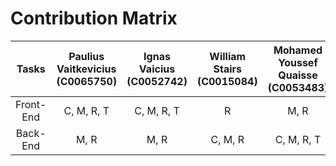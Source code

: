 # Contribution Matrix

| Tasks       | Paulius Vaitkevicius (C0065750) | Ignas Vaicius (C0052742) | William Stairs (C0015084) | Mohamed Youssef Quaisse (C0053483) | Shivam Khanna (C0025335) |
| :---:       | :-----------------------------: | :----------------------: | :-----------------------: | :--------------------------------: | :----------------------: |
| Front-End   | C, M, R, T                      | C, M, R, T               | R                         | M, R                               | M, R                     |
| Back-End    | M, R                            | M, R                     | C, M, R                   | C, M, R, T                         | C, M, R, T               |